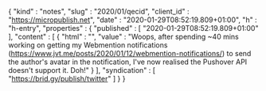 {
  "kind" : "notes",
  "slug" : "2020/01/qecid",
  "client_id" : "https://micropublish.net",
  "date" : "2020-01-29T08:52:19.809+01:00",
  "h" : "h-entry",
  "properties" : {
    "published" : [ "2020-01-29T08:52:19.809+01:00" ],
    "content" : [ {
      "html" : "",
      "value" : "Woops, after spending ~40 mins working on getting my Webmention notifications (https://www.jvt.me/posts/2020/01/12/webmention-notifications/) to send the author's avatar in the notification, I've now realised the Pushover API doesn't support it. Doh!"
    } ],
    "syndication" : [ "https://brid.gy/publish/twitter" ]
  }
}
